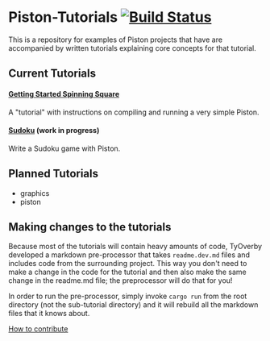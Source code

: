 # Piston-Tutorials [![Build Status](https://travis-ci.org/PistonDevelopers/Piston-Tutorials.svg)](https://travis-ci.org/PistonDevelopers/Piston-Tutorials)

This is a repository for examples of Piston projects that have are
accompanied by written tutorials explaining core concepts for that
tutorial.

## Current Tutorials

#### [Getting Started Spinning Square](./getting-started)
A "tutorial" with instructions on compiling and running a very
simple Piston.

#### [Sudoku](./sudoku) (work in progress)
Write a Sudoku game with Piston.

## Planned Tutorials

* graphics
* piston

## Making changes to the tutorials
Because most of the tutorials will contain heavy amounts of 
code, TyOverby developed a markdown pre-processor that takes 
`readme.dev.md` files and includes code from the surrounding 
project.  This way you don't need to make a change in the code
for the tutorial and then also make the same change in the 
readme.md file; the preprocessor will do that for you!

In order to run the pre-processor, simply invoke `cargo run` 
from the root directory (not the sub-tutorial directory) and 
it will rebuild all the markdown files that it knows about.

[How to contribute](https://github.com/PistonDevelopers/piston/blob/master/CONTRIBUTING.md)
